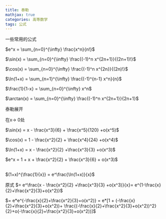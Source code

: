 ```yaml
---
title: 泰勒
mathjax: true
categories: 高等数学
tags: 公式
---
```

一些常用的公式
<!--more-->
$e^x = \sum_{n=0}^{\infty} \frac{x^n}{n!}$

$\sin(x) = \sum_{n=0}^{\infty} \frac{(-1)^n x^{2n+1}}{(2n+1)!}$

$\cos(x) = \sum_{n=0}^{\infty} \frac{(-1)^n x^{2n}}{(2n)!}$

$\ln(1+x) = \sum_{n=1}^{\infty} \frac{(-1)^{n-1} x^n}{n}$

$\frac{1}{1-x} = \sum_{n=0}^{\infty} x^n$

$\arctan(x) = \sum_{n=0}^{\infty} \frac{(-1)^n x^{2n+1}}{2n+1}$

泰勒展开

在x-> 0处

$\sin(x) = x - \frac{x^3}{6} + \frac{x^5}{120} +o(x^5)$

$\cos(x) = 1 - \frac{x^2}{2} + \frac{x^4}{24} +o(x^4)$

$\ln(1+x) = x - \frac{x^2}{2} +\frac{x^3}{3} +o(x^3)$

$e^x = 1 + x + \frac{x^2}{2} + \frac{x^3}{6} + o(x^3)$

##
$(1+x)^{\frac{1}{x}} = e^\frac{\ln(1+x)}{x}$

原式 $= e^\frac{x - \frac{x^2}{2} +\frac{x^3}{3} +o(x^3)}{x}= e^{1-\frac{x}{2}+\frac{x^2}{3}+o(x^2)}$

$= e*e^{-\frac{x}{2}+\frac{x^2}{3}+o(x^2)} = e*[1 + (-\frac{x}{2}+\frac{x^2}{3}+o(x^2))+ \frac{(-\frac{x}{2}+\frac{x^2}{3}+o(x^2))^2}{2}+o(-\frac{x}{2}+\frac{x^2}{3}+o(x^2))]$ 
